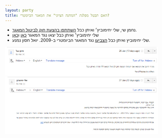 ```yaml
---
layout: party
title: האם תבטל מפלגת "המחנה הציוני" את המאגר הביומטרי?
---
```


* נחמן שי, שלי יחימוביץ׳ ואיתן כבל [השתתפו בהצעת חוק לביטול המאגר](http://www.mako.co.il/nexter-archive/Article-5a73491c10e6631006.htm).
* שלי יחימוביץ׳ ואיתן כבל יצאו נגד המאגר [כאן](http://www.nrg.co.il/online/1/ART2/324/377.html) ו[כאן](http://www.ynet.co.il/articles/0,7340,L-4402374,00.html)
* שלי יחימוביץ ואיתן כבל
  [הצביעו](https://oknesset.org/vote/652/) נגד המאגר הביומטרי ב-2009. יואל חסון נמנע.

<div id="doc-carousel" style="min-height:350px" class="carousel slide" data-ride="carousel">

  <!-- Wrapper for slides -->
  <div class="carousel-inner" role="listbox">
    <div class="item active">
      <img src="../docs/ecabel.png" alt="צילום מסך">
    </div>
    <div class="item">
      <img src="../docs/syechimivich.png" alt="צילום מסך">
    </div>
  </div>
</div>
